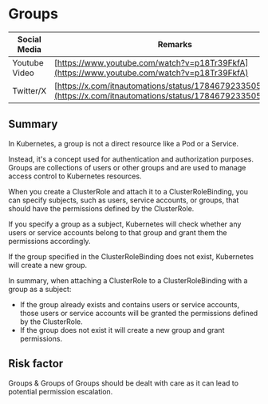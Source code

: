 # Groups

| Social Media | Remarks |
| -- | -- |
|Youtube Video | [https://www.youtube.com/watch?v=p18Tr39FkfA](https://www.youtube.com/watch?v=p18Tr39FkfA) |
|Twitter/X | [https://x.com/itnautomations/status/1784679233505185947](https://x.com/itnautomations/status/1784679233505185947) |

## Summary

In Kubernetes, a group is not a direct resource like a Pod or a Service.

Instead, it's a concept used for authentication and authorization purposes.
Groups are collections of users or other groups and are used to manage access control to Kubernetes resources.

When you create a ClusterRole and attach it to a ClusterRoleBinding,
you can specify subjects, such as users, service accounts, or groups,
that should have the permissions defined by the ClusterRole.

If you specify a group as a subject, Kubernetes will check whether any users or service accounts belong to that group and grant them the permissions accordingly.

If the group specified in the ClusterRoleBinding does not exist, Kubernetes will create a new group.

In summary, when attaching a ClusterRole to a ClusterRoleBinding with a group as a subject:

- If the group already exists and contains users or service accounts, those users or service accounts will be granted the permissions defined by the ClusterRole.
- If the group does not exist it will create a new group and grant permissions.

## Risk factor

Groups & Groups of Groups should be dealt with care as it can lead to potential permission escalation.
